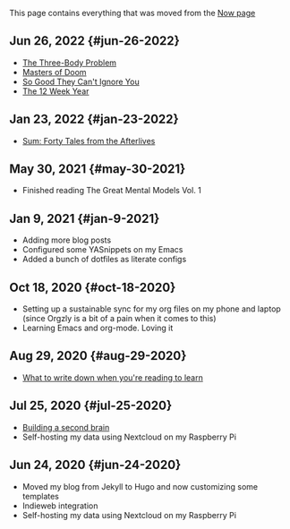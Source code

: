 This page contains everything that was moved from the [Now page](https://rrajath.com/now/)


## Jun 26, 2022 {#jun-26-2022}

-   [The Three-Body Problem](https://www.amazon.com/The-Three-Body-Problem-audiobook/dp/B00P00QPPY)
-   [Masters of Doom](https://www.amazon.com/Masters-Doom-Created-Transformed-Culture-ebook/dp/B000FBFNL0)
-   [So Good They Can't Ignore You](https://www.amazon.com/Good-They-Cant-Ignore-You-ebook/dp/B0076DDBJ6)
-   [The 12 Week Year](https://www.amazon.com/12-Week-Year-Others-Months/dp/1118509234)


## Jan 23, 2022 {#jan-23-2022}

-   [Sum: Forty Tales from the Afterlives](https://www.goodreads.com/book/show/4948826-sum?ac=1&from_search=true&qid=4nUZPNXCOw&rank=1)


## May 30, 2021 {#may-30-2021}

-   Finished reading The Great Mental Models Vol. 1


## Jan 9, 2021 {#jan-9-2021}

-   Adding more blog posts
-   Configured some YASnippets on my Emacs
-   Added a bunch of dotfiles as literate configs


## Oct 18, 2020 {#oct-18-2020}

-   Setting up a sustainable sync for my org files on my phone and laptop
    (since Orgzly is a bit of a pain when it comes to this)
-   Learning Emacs and org-mode. Loving it


## Aug 29, 2020 {#aug-29-2020}

-   [What to write down when you're reading to learn](https://acesounderglass.com/2020/06/10/what-to-write-down-when-youre-reading-to-learn/)


## Jul 25, 2020 {#jul-25-2020}

-   [Building a second brain](https://maggieappleton.com/basb/)
-   Self-hosting my data using Nextcloud on my Raspberry Pi


## Jun 24, 2020 {#jun-24-2020}

-   Moved my blog from Jekyll to Hugo and now customizing some templates
-   Indieweb integration
-   Self-hosting my data using Nextcloud on my Raspberry Pi
